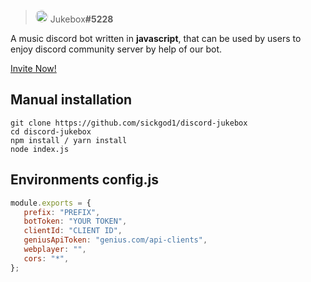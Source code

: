
> <img  style="border-radius: 300px;"  src="https://i.postimg.cc/rs4wPZ3d/image-1.png"  width="20"/> Jukebox<strong>#5228</strong><br/>

A music discord bot written in **javascript**, that can be used by users to enjoy discord community server by help of our bot.

<a  href="https://discord.com/oauth2/authorize?client_id=990679488998297731&permissions=8&scope=applications.commands%20bot" >Invite Now!<a/>


## Manual installation

```
git clone https://github.com/sickgod1/discord-jukebox
cd discord-jukebox
npm install / yarn install
node index.js
```

## Environments **config.js**

```js
module.exports = {
   prefix: "PREFIX", 
   botToken: "YOUR TOKEN", 
   clientId: "CLIENT ID", 
   geniusApiToken: "genius.com/api-clients", 
   webplayer: "", 
   cors: "*", 
};

```

